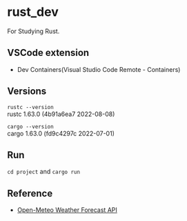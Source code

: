 # rust_dev  

For Studying Rust.

## VSCode extension
 - Dev Containers(Visual Studio Code Remote - Containers)

## Versions  

`rustc --version`  
rustc 1.63.0 (4b91a6ea7 2022-08-08)  

`cargo --version`  
cargo 1.63.0 (fd9c4297c 2022-07-01)  

## Run  

`cd project` and `cargo run`  

## Reference  
 - [Open-Meteo Weather Forecast API](https://open-meteo.com/en/docs)